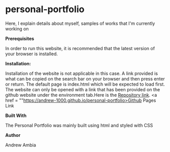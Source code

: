 # personal-portfolio
Here, I explain details about myself, samples of works that I'm currently working on


<strong>Prerequisites</strong>

In order to run this website, it is recommended that the latest version of your browser is installed. 

<strong>Installation:</strong>

Installation of the website is not applicable in this case. A link provided is what can be copied on the search bar on your
browser and then press enter or return. The default page is index.html which will be expected to load first.
The website can only be opened with a link that has been provided on the github website under the environment tab.Here is the
<a href = "https://github.com/Andrew-1000/personal-portfolio">Repository link</a>. <a href = ""https://andrew-1000.github.io/personal-portfolio>Github Pages Link</a>

<strong>Built With </strong>

The Personal Portfolio was mainly built using html and styled with CSS

<strong>Author</strong>

Andrew Ambia


